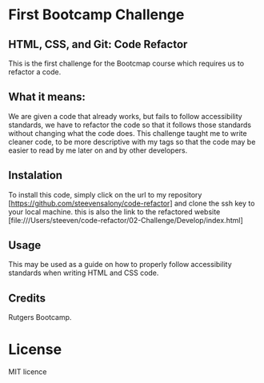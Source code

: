 # First Bootcamp Challenge

## HTML, CSS, and Git: Code Refactor

This is the first challenge for the Bootcmap course which requires us to refactor a code.

## What it means:

We are given a code that already works, but fails to follow accessibility standards, we have to refactor the code so that it follows those standards without changing what the code does.
This challenge taught me to write cleaner code, to be more descriptive with my tags so that the code may be easier to read by me later on and by other developers.

## Instalation

To install this code, simply click on the url to my repository [https://github.com/steevensalony/code-refactor] and clone the ssh key to your local machine. 
this is also the link to the refactored website [file:///Users/steeven/code-refactor/02-Challenge/Develop/index.html]

## Usage

This may be used as a guide on how to properly follow accessibility standards when writing HTML and CSS code.

## Credits

Rutgers Bootcamp.

# License

MIT licence
